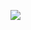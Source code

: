 ![](https://blogdemedios.com.ar/download/multimedia.normal.8e966ea27bc6c051.646973656e6f2d726573706f6e736976655f6e6f726d616c2e676966.gif)


